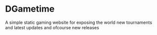 # DGametime
A simple static gaming website for exposing the world new tournaments and latest updates and ofcourse new releases
